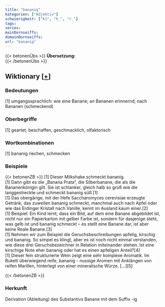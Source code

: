```yaml
---
title: "bananig"
kategorien: ["Adjektiv"]
schwierigkeit: ["k1", "h_", "r_"]
tags:
series:
mainDornseiffs:
domainDornseiffs:
url: "bananig"
---
```


{{< betonenÜbs >}}
**Übersetzung:**  
{{< /betonenÜbs >}}

## Wiktionary [[+](https://de.wiktionary.org/wiki/bananig)]

### Bedeutungen
[1] umgangssprachlich: wie eine Banane; an Bananen erinnernd, nach Bananen (schmeckend)  

### Oberbegriffe
[1] geartet, beschaffen, geschmacklich, olfaktorisch  

### Wortkombinationen
[1] bananig riechen, schmecken  

### Beispiele
{{< betonenZB >}}
[1] Dieser Milkshake schmeckt bananig.  
[1] Dann gibt es die „Banana Prata“, die Silberbanane, die als die Bananenkönigin gilt. Sie ist schlanker, gleich halb so groß wie die langgestreckte und schmeckt bananig süß.[1]  
[1] Das obergärige, mit der Hefe Saccharomyces cerevisiae erzeugte Getränk, das zuweilen bananig schmeckt, manchmal auch nach Apfel oder wie das Erdinger Kristall nach Vanille, kennt im Ausland kaum einer.[2]  
[1] Beispiel: Ein Kind lernt, dass ein Bild, auf dem eine Banane abgebildet ist, nicht nur ein Papierkarton mit gelber Farbe ist, sondern für dasjenige steht, was gelb ist und bananig schmeckt – es stellt eine Banane dar, ist aber keine Reale Banane.[3]  
[1] Nehmen wir zum Beispiel die Geruchsbeschreibungen apfelig, kirschig und bananig. So simpel es klingt, aber es ist noch nicht einmal verstanden, wie diese drei Geruchsbezeichner in Relation miteinander stehen. Ist eine kirschige Note eher bananig oder hat es einen apfeligen Anteil?[4]  
[1] Dieser fein strukturierte Wein zeigt eine sehr komplexe Aromatik. Im Bukett überwiegend reife, bananig - nussige Aromen mit Anklängen von reifen Marillen, hinterlegt von einer mineralische Würze. […][5]  

{{< /betonenZB >}}
### Herkunft
Derivation (Ableitung) des Substantivs Banane mit dem Suffix -ig  


